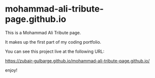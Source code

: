 # mohammad-ali-tribute-page.github.io
This is a Mohammad Ali Tribute page.

It makes up the first part of my coding portfolio.

You can see this project live at the following URL:

https://zubair-gulbarge.github.io/mohammad-ali-tribute-page.github.io/

enjoy!
